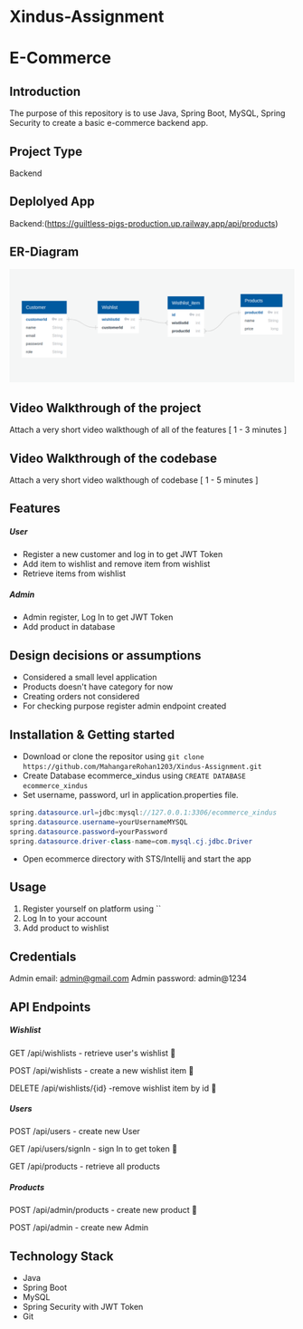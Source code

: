 # Xindus-Assignment

# E-Commerce

## Introduction

The purpose of this repository is to use Java, Spring Boot, MySQL, Spring Security to create a basic e-commerce backend app.

## Project Type

Backend

## Deplolyed App

Backend:(https://guiltless-pigs-production.up.railway.app/api/products)
<!-- Database: https:// -->

## ER-Diagram

![alt](./ecommerce/src/main/resources/static/ER-Diagram.png)

## Video Walkthrough of the project

Attach a very short video walkthough of all of the features [ 1 - 3 minutes ]

## Video Walkthrough of the codebase

Attach a very short video walkthough of codebase [ 1 - 5 minutes ]

## Features

##### User

- Register a new customer and log in to get JWT Token
- Add item to wishlist and remove item from wishlist
- Retrieve items from wishlist

##### Admin

- Admin register, Log In to get JWT Token
- Add product in database

## Design decisions or assumptions

- Considered a small level application
- Products doesn't have category for now
- Creating orders not considered
- For checking purpose register admin endpoint created

## Installation & Getting started

- Download or clone the repositor using `git clone https://github.com/MahangareRohan1203/Xindus-Assignment.git`
- Create Database ecommerce_xindus using `CREATE DATABASE ecommerce_xindus`
- Set username, password, url in application.properties file.

```java
spring.datasource.url=jdbc:mysql://127.0.0.1:3306/ecommerce_xindus
spring.datasource.username=yourUsernameMYSQL
spring.datasource.password=yourPassword
spring.datasource.driver-class-name=com.mysql.cj.jdbc.Driver
```

- Open ecommerce directory with STS/Intellij and start the app

## Usage

1. Register yourself on platform using ``
2. Log In to your account
3. Add product to wishlist

## Credentials

Admin email: admin@gmail.com
Admin password: admin@1234

## API Endpoints

##### Wishlist

GET /api/wishlists - retrieve user's wishlist 🔐

POST /api/wishlists - create a new wishlist item 🔐

DELETE /api/wishlists/{id} -remove wishlist item by id 🔐

##### Users

POST /api/users - create new User

GET /api/users/signIn - sign In to get token 🔐

GET /api/products - retrieve all products

##### Products

POST /api/admin/products - create new product 🔐

POST /api/admin - create new Admin

## Technology Stack

- Java
- Spring Boot
- MySQL
- Spring Security with JWT Token
- Git
